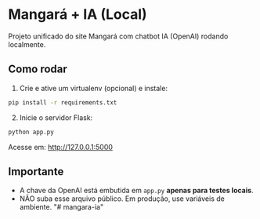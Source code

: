 # Mangará + IA (Local)

Projeto unificado do site Mangará com chatbot IA (OpenAI) rodando localmente.

## Como rodar
1) Crie e ative um virtualenv (opcional) e instale:
```bash
pip install -r requirements.txt
```

2) Inicie o servidor Flask:
```bash
python app.py
```
Acesse em: http://127.0.0.1:5000

## Importante
- A chave da OpenAI está embutida em `app.py` **apenas para testes locais**.
- NÃO suba esse arquivo público. Em produção, use variáveis de ambiente.
"# mangara-ia" 

